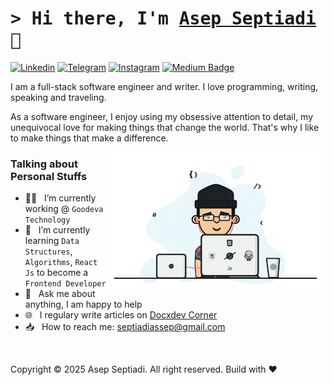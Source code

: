 # <samp>&gt; Hi there, I'm <a href="https://github.com/septiadiassep" target="_blank">Asep Septiadi</a> 👋

[![Linkedin](https://img.shields.io/badge/-LinkedIn-0e76a8?style=flat-square&logo=Linkedin&logoColor=white)]([https://www.linkedin.com/in/aspsptyd/](https://www.linkedin.com/in/aspsptyd/))
[![Telegram](https://img.shields.io/badge/-Telegram-0e76a8?style=flat-square&logo=Telegram&logoColor=white)]([https://t.me/aspsptyd](https://t.me/aspsptyd))
[![Instagram](https://img.shields.io/badge/-Instagram-e4405f?style=flat-square&logo=Instagram&logoColor=white)]([https://www.instagram.com/sarangkamarang/](https://www.instagram.com/sarangkamarang/))
[![Medium Badge](https://img.shields.io/badge/Medium-%2312100E.svg?&style=for-square&logo=Medium&logoColor=white)](https://medium.com/@septiadiassep)

I am a full-stack software engineer and writer. I love programming, writing, speaking and traveling.

As a software engineer, I enjoy using my obsessive attention to detail, my unequivocal love for making things that change the world. That's why I like to make things that make a difference.

<img 
  align="right" 
  alt="GIF" 
  src="https://github.com/septiadiassep/septiadiassep/blob/main/gif/anime-1.gif?raw=true"
  height="220" />

### Talking about Personal Stuffs

- 👨‍💻&nbsp;&nbsp; I’m currently working @ `Goodeva Technology`
- 📐&nbsp;&nbsp; I’m currently learning `Data Structures`, `Algorithms`, `React Js` to become a `Frontend Developer`
- 💬&nbsp;&nbsp; Ask me about anything, I am happy to help
- 🌐&nbsp;&nbsp; I regulary write articles on [Docxdev Corner](https://septiadiassep.github.io/docxdev/)
- 📥&nbsp;&nbsp; How to reach me: septiadiassep@gmail.com

<br>

Copyright &copy;  2025 Asep Septiadi. All right reserved. Build with ❤️
